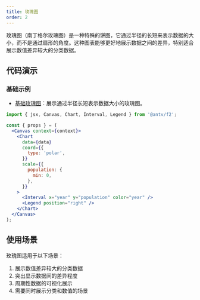 ```yaml
---
title: 玫瑰图
order: 2
---
```


玫瑰图（南丁格尔玫瑰图）是一种特殊的饼图，它通过半径的长短来表示数据的大小，而不是通过扇形的角度。这种图表能够更好地展示数据之间的差异，特别适合展示数值差异较大的分类数据。

## 代码演示

### 基础示例

- [基础玫瑰图](./demo/rose.jsx)：展示通过半径长短表示数据大小的玫瑰图。

```jsx
import { jsx, Canvas, Chart, Interval, Legend } from '@antv/f2';

const { props } = (
  <Canvas context={context}>
    <Chart
      data={data}
      coord={{
        type: 'polar',
      }}
      scale={{
        population: {
          min: 0,
        },
      }}
    >
      <Interval x="year" y="population" color="year" />
      <Legend position="right" />
    </Chart>
  </Canvas>
);
```

## 使用场景

玫瑰图适用于以下场景：

1. 展示数值差异较大的分类数据
2. 突出显示数据间的差异程度
3. 周期性数据的可视化展示
4. 需要同时展示分类和数值的场景
